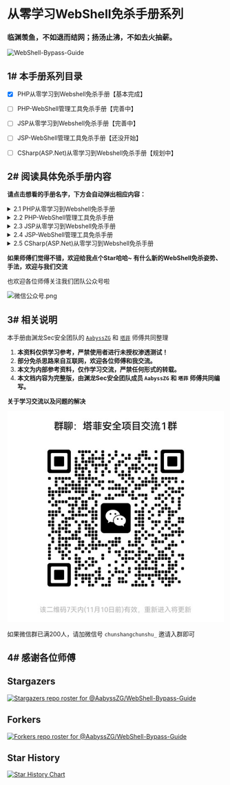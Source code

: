 # 从零学习WebShell免杀手册系列
### 临渊羡鱼，不如退而结网；扬汤止沸，不如去火抽薪。

![WebShell-Bypass-Guide](https://socialify.git.ci/AabyssZG/WebShell-Bypass-Guide/image?description=1&descriptionEditable=A%20manual%20for%20learning%20Webshell%20Bypass%20from%20scratch&font=Jost&forks=1&issues=1&language=1&logo=https%3A%2F%2Favatars.githubusercontent.com%2Fu%2F54609266%3Fv%3D4&name=1&owner=1&pattern=Floating%20Cogs&stargazers=1&theme=Dark)

## 1# 本手册系列目录

* [x] PHP从零学习到Webshell免杀手册【基本完成】
* [ ] PHP-WebShell管理工具免杀手册【完善中】
* [ ] JSP从零学习到Webshell免杀手册【完善中】
* [ ] JSP-WebShell管理工具免杀手册【还没开始】
* [ ] CSharp(ASP.Net)从零学习到Webshell免杀手册【规划中】


## 2# 阅读具体免杀手册内容

**请点击想看的手册名字，下方会自动弹出相应内容：**

<details>
<summary>2.1 PHP从零学习到Webshell免杀手册</summary>

本手册已经开源，开源地址：[https://github.com/AabyssZG/WebShell-Bypass-Guide/blob/main/PHP-Webshell-ByPass-Guide.md](https://github.com/AabyssZG/WebShell-Bypass-Guide/blob/main/PHP-Webshell-ByPass-Guide.md)

**手册版本号：V1.4.1-2023/10/04**

这是一本能让你从零开始学习PHP的WebShell免杀的手册，同时我会在内部群迭代更新

### 如何在线阅读？

- 个人博客地址： [https://blog.zgsec.cn/archives/197.html](https://blog.zgsec.cn/archives/197.html)
- SeeBug Paper地址：[https://paper.seebug.org/3044/](https://paper.seebug.org/3044/)
- FreeBuf地址：[https://www.freebuf.com/articles/web/380751.html](https://www.freebuf.com/articles/web/380751.html)
- 奇安信攻防社区地址：[https://forum.butian.net/share/2488](https://forum.butian.net/share/2488)
- Gitee开源地址：[https://gitee.com/AabyssZG/WebShell-Bypass-Guide](https://gitee.com/AabyssZG/WebShell-Bypass-Guide)

</details>

<details>
<summary>2.2 PHP-WebShell管理工具免杀手册</summary>

**手册版本号：V1.0.1**

手册还在完善中，争取尽早开源

</details>

<details>
<summary>2.3 JSP从零学习到Webshell免杀手册</summary>

**手册版本号：V1.0.1**

手册还在完善中，争取尽早开源

</details>

<details>
<summary>2.4 JSP-WebShell管理工具免杀手册</summary>

由于平时比较繁忙，项目维护时间不是很多，还没写哈哈

</details>

<details>
<summary>2.5 CSharp(ASP.Net)从零学习到Webshell免杀手册</summary>

本项目由塔菲师傅主编维护，编写ing

</details>

**如果师傅们觉得不错，欢迎给我点个Star哈哈~ 有什么新的WebShell免杀姿势、手法，欢迎与我们交流**

也欢迎各位师傅关注我们团队公众号啦

![微信公众号.png](https://blog.zgsec.cn/usr/uploads/2023/03/2621060550.bmp)


## 3# 相关说明

本手册由渊龙Sec安全团队的 [`AabyssZG`](https://github.com/AabyssZG) 和 [`塔菲`](https://github.com/thebatmanfuture) 师傅共同整理

1. **本资料仅供学习参考，严禁使用者进行未授权渗透测试！**
2. **部分免杀思路来自互联网，欢迎各位师傅和我交流。**
3. **本文为内部参考资料，仅作学习交流，严禁任何形式的转载。**
4. **本文档内容为完整版，由渊龙Sec安全团队成员 `AabyssZG` 和 `塔菲` 师傅共同编写。**

**关于学习交流以及问题的解决**

![微信群](./img/WeChat.jpg)

如果微信群已满200人，请加微信号 `chunshangchunshu_` 邀请入群即可

## 4# 感谢各位师傅

## Stargazers

[![Stargazers repo roster for @AabyssZG/WebShell-Bypass-Guide](http://reporoster.com/stars/AabyssZG/WebShell-Bypass-Guide)](https://github.com/AabyssZG/WebShell-Bypass-Guide/stargazers)


## Forkers

[![Forkers repo roster for @AabyssZG/WebShell-Bypass-Guide](http://reporoster.com/forks/AabyssZG/WebShell-Bypass-Guide)](https://github.com/AabyssZG/WebShell-Bypass-Guide/network/members)


## Star History

[![Star History Chart](https://api.star-history.com/svg?repos=AabyssZG/WebShell-Bypass-Guide&type=Date)](https://star-history.com/#AabyssZG/WebShell-Bypass-Guide&Date)


